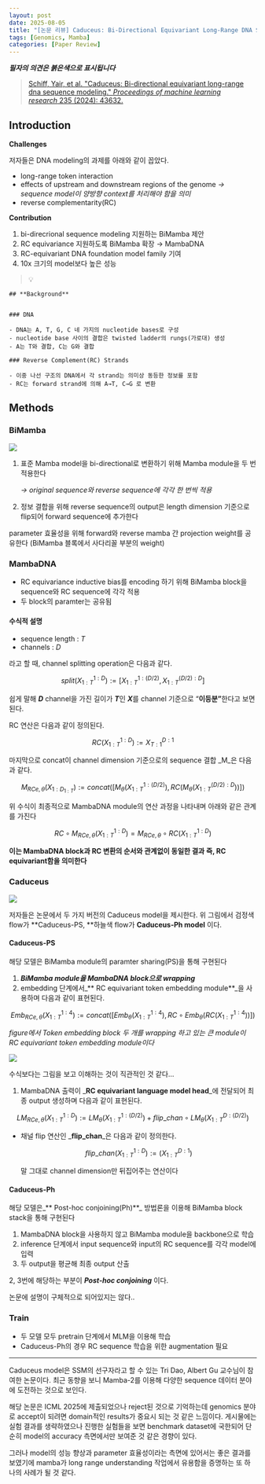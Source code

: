 ```yaml
---
layout: post
date: 2025-08-05
title: "[논문 리뷰] Caduceus: Bi-Directional Equivariant Long-Range DNA Sequence Modeling"
tags: [Genomics, Mamba]
categories: [Paper Review]
---
```


<span class="notion-red">_**필자의 의견은 붉은색으로 표시됩니다**_</span>


> [Schiff, Yair, et al. "Caduceus: Bi-directional equivariant long-range dna sequence modeling." ](https://pmc.ncbi.nlm.nih.gov/articles/PMC12189541/)[_Proceedings of machine learning research_](https://pmc.ncbi.nlm.nih.gov/articles/PMC12189541/)[ 235 (2024): 43632.](https://pmc.ncbi.nlm.nih.gov/articles/PMC12189541/)



## Introduction


**Challenges**


저자들은 DNA modeling의 과제를 아래와 같이 꼽았다.

- long-range token interaction
- effects of upstream and downstream regions of the genome 
_→ sequence model이 양방향 context를 처리해야 함을 의미_
- reverse complementarity(RC)

**Contribution**

1. bi-direcrional sequence modeling 지원하는 BiMamba 제안
1. RC equivariance 지원하도록 BiMamba 확장 → MambaDNA
1. RC-equivariant DNA foundation model family 기여
1. 10x 크기의 model보다 높은 성능

> 💡 


	## **Background**


	### DNA

	- DNA는 A, T, G, C 네 가지의 nucleotide bases로 구성
	- nucleotide base 사이의 결합은 twisted ladder의 rungs(가로대) 생성
	- A는 T와 결합, C는 G와 결합

	### Reverse Complement(RC) Strands

	- 이중 나선 구조의 DNA에서 각 strand는 의미상 동등한 정보를 포함
	- RC는 forward strand에 의해 A→T, C→G 로 변환


## Methods



### BiMamba


![](https://prod-files-secure.s3.us-west-2.amazonaws.com/542b861c-36a8-4051-84e5-8804b6728dba/2c247d59-7815-4980-99f0-8f0d21f445a7/image.png?X-Amz-Algorithm=AWS4-HMAC-SHA256&X-Amz-Content-Sha256=UNSIGNED-PAYLOAD&X-Amz-Credential=ASIAZI2LB466WHBO5T3G%2F20250923%2Fus-west-2%2Fs3%2Faws4_request&X-Amz-Date=20250923T021319Z&X-Amz-Expires=3600&X-Amz-Security-Token=IQoJb3JpZ2luX2VjELL%2F%2F%2F%2F%2F%2F%2F%2F%2F%2FwEaCXVzLXdlc3QtMiJGMEQCIAZpF2VIJaFrwKYaeIKNiihCdwx17DGGe0ewNVyJru4jAiAYPtZXU8Q77JVKrltMnhK4qFYKAgDBCdHs8eaPlo66ySr%2FAwg7EAAaDDYzNzQyMzE4MzgwNSIMfdJTG7YIix8Vp3oZKtwDykzWbb1QOrt0MBDTWffYFjVWZbj%2FM%2Fu0VIg27uP%2BvoqPQPG05qJ2JqsE4tx8A4HvmYPU6TY73c2ssavCDllEtPhhqtMBPOG8TGxINVaYV8BNF8x99laC2EVN%2FlDxgZqBWBLczy095kAI3QTsGRVsBqKgLotjgNpTPwVGxHvf1cwJRQjFqWyR4Kg8OLoOIrDUm6cngwOWiRZZ%2FeIooXQRirhGX6uul7%2FkLnDMxTurA06fjtlJ7KQZWdneLE4c4MuWruE9vrElOubpDCZrRVXhvy8OVtgtzlFyNYVMpNRPWSrtLpg9qNYNW3opY5b2WU5xdCy%2B6ply%2Bu1eTV%2Buo1bAU%2BPj3nONizDR140WATB1vG1%2FFGIPvxClAuadbcGs2e5Dq20SSkCXjPRhPmlQmttvUVmnRRD0A4UInGTHFstpShe944mcNNSqtgT32nSC7ea%2FdiT4EnMU1EcZYwKrO5BwCs0%2BvYUl7G%2Bccvad5FBff%2BWSF5fUuSMjzbKjrN9s5eEgP8p9FuO3k7%2BqWVHUEGHODLr9uokfGL%2FgeOX73t%2FWjYqmaqzT%2BWI1EW42DnyhFRDBU5WPSmwbEZIBOXYwPhuGeu3WwA4KLoL%2Fub%2FWXWSrHwCWMq2WLaYGM%2FRYNRIwkPTHxgY6pgGaqAMJyYzfG5loRchZWYgPv8u80i9okuceRWxL3MyiYfBGuBuzFU6QYjnQ9g5MGyqHaJHDbMpLhnLeVcd5HBOTDQaJelo22yjX4yJrduxwAo36BxIUgxTCymBM1MDzTtyKrXJnWwRazdW1objNIvJJBtWb1sQ9jJcS2ROOb8lQlXz%2FO13wRhJx6fSD0lda3ZFdfPXbSaJhjWpOQO33QfgLOMAVvSbr&X-Amz-Signature=27305a23db51d628468462bb0582804c941b436e4e0819797fa3028c2fc3b5c4&X-Amz-SignedHeaders=host&x-amz-checksum-mode=ENABLED&x-id=GetObject)

1. 표준 Mamba model을 bi-directional로 변환하기 위해 Mamba module을 두 번 적용한다

	_→ original sequence와 reverse sequence에 각각 한 번씩 적용_

1. 정보 결합을 위해 reverse sequence의 output은 length dimension 기준으로 flip되어 forward sequence에 추가한다

parameter 효율성을 위해 forward와 reverse mamba 간 projection weight를 공유한다 (BiMamba 블록에서 사다리꼴 부분의 weight)



### MambaDNA

- RC equivariance inductive bias를 encoding 하기 위해 BiMamba block을 sequence와 RC sequence에 각각 적용
- 두 block의 paramter는 공유됨


#### 수식적 설명

- sequence length : _T_
- channels : _D_

라고 할 때,  channel splitting operation은 다음과 같다.


$$
split(X^{1:D}_{1:T}):=[X^{1:(D/2)}_{1:T},X^{(D/2):D}_{1:T}]
$$


<span class="notion-red">쉽게 말해 </span><span class="notion-red">_**D**_</span><span class="notion-red"> channel을 가진 길이가 </span><span class="notion-red">_**T**_</span><span class="notion-red">인 </span><span class="notion-red">_**X**_</span><span class="notion-red">를 channel 기준으로 “</span><span class="notion-red">**이등분”**</span><span class="notion-red">한다고 보면 된다.</span>


RC 연산은 다음과 같이 정의된다.


$$
RC(X^{1:D}_{1:T}):=X^{D:1}_{T:1}
$$


마지막으로 concat이 channel dimension 기준으로의 sequence 결합 _M_은 다음과 같다.


$$
M_{RCe,\theta}(X_{1:D_{1:T}}):=concat([M_{\theta}(X^{1:(D/2)}_{1:T}),RC(M_{\theta}(X^{(D/2):D}_{1:T}))])
$$


위 수식이 최종적으로 MambaDNA module의 연산 과정을 나타내며 아래와 같은 관계를 가진다


$$
RC\circ M_{RCe,\theta}(X^{1:D}_{1:T}) = M_{RCe,\theta} \circ RC(X^{1:D}_{1:T})
$$


**이는 MambaDNA block과 RC 변환의 순서와 관계없이 동일한 결과 즉, RC equivariant함을 의미한다**



### Caduceus


![](https://prod-files-secure.s3.us-west-2.amazonaws.com/542b861c-36a8-4051-84e5-8804b6728dba/f94a60d7-8145-473b-aef9-7c68d3ec604a/image.png?X-Amz-Algorithm=AWS4-HMAC-SHA256&X-Amz-Content-Sha256=UNSIGNED-PAYLOAD&X-Amz-Credential=ASIAZI2LB466WHBO5T3G%2F20250923%2Fus-west-2%2Fs3%2Faws4_request&X-Amz-Date=20250923T021319Z&X-Amz-Expires=3600&X-Amz-Security-Token=IQoJb3JpZ2luX2VjELL%2F%2F%2F%2F%2F%2F%2F%2F%2F%2FwEaCXVzLXdlc3QtMiJGMEQCIAZpF2VIJaFrwKYaeIKNiihCdwx17DGGe0ewNVyJru4jAiAYPtZXU8Q77JVKrltMnhK4qFYKAgDBCdHs8eaPlo66ySr%2FAwg7EAAaDDYzNzQyMzE4MzgwNSIMfdJTG7YIix8Vp3oZKtwDykzWbb1QOrt0MBDTWffYFjVWZbj%2FM%2Fu0VIg27uP%2BvoqPQPG05qJ2JqsE4tx8A4HvmYPU6TY73c2ssavCDllEtPhhqtMBPOG8TGxINVaYV8BNF8x99laC2EVN%2FlDxgZqBWBLczy095kAI3QTsGRVsBqKgLotjgNpTPwVGxHvf1cwJRQjFqWyR4Kg8OLoOIrDUm6cngwOWiRZZ%2FeIooXQRirhGX6uul7%2FkLnDMxTurA06fjtlJ7KQZWdneLE4c4MuWruE9vrElOubpDCZrRVXhvy8OVtgtzlFyNYVMpNRPWSrtLpg9qNYNW3opY5b2WU5xdCy%2B6ply%2Bu1eTV%2Buo1bAU%2BPj3nONizDR140WATB1vG1%2FFGIPvxClAuadbcGs2e5Dq20SSkCXjPRhPmlQmttvUVmnRRD0A4UInGTHFstpShe944mcNNSqtgT32nSC7ea%2FdiT4EnMU1EcZYwKrO5BwCs0%2BvYUl7G%2Bccvad5FBff%2BWSF5fUuSMjzbKjrN9s5eEgP8p9FuO3k7%2BqWVHUEGHODLr9uokfGL%2FgeOX73t%2FWjYqmaqzT%2BWI1EW42DnyhFRDBU5WPSmwbEZIBOXYwPhuGeu3WwA4KLoL%2Fub%2FWXWSrHwCWMq2WLaYGM%2FRYNRIwkPTHxgY6pgGaqAMJyYzfG5loRchZWYgPv8u80i9okuceRWxL3MyiYfBGuBuzFU6QYjnQ9g5MGyqHaJHDbMpLhnLeVcd5HBOTDQaJelo22yjX4yJrduxwAo36BxIUgxTCymBM1MDzTtyKrXJnWwRazdW1objNIvJJBtWb1sQ9jJcS2ROOb8lQlXz%2FO13wRhJx6fSD0lda3ZFdfPXbSaJhjWpOQO33QfgLOMAVvSbr&X-Amz-Signature=30155bd6806e41dce30e648c80ea1ea70898680eecb5ca1c86b0a0be56590428&X-Amz-SignedHeaders=host&x-amz-checksum-mode=ENABLED&x-id=GetObject)


저자들은 논문에서 두 가지 버전의 Caduceus model을 제시한다. 위 그림에서 검정색 flow가 **Caduceus-PS, **하늘색 flow가 **Caduceus-Ph model** 이다.



#### Caduceus-PS


해당 모델은 BiMamba module의 paramter sharing(PS)을 통해 구현된다

1. _**BiMamba module을 MambaDNA block으로 wrapping**_
1. embedding 단계에서_** RC equivariant token embedding module**_을 사용하며 다음과 같이 표현된다.

$$
Emb_{RCe,\theta}(X^{1:4}_{1:T}):=concat([Emb_{\theta}(X^{1:4}_{1:T}),RC \circ Emb_{\theta}(RC(X^{1:4}_{1:T}))])
$$


_figure에서 Token embedding block 두 개를 wrapping 하고 있는 큰 module이 RC equivariant token embedding module이다_


![](https://prod-files-secure.s3.us-west-2.amazonaws.com/542b861c-36a8-4051-84e5-8804b6728dba/b175e4da-71eb-4e91-8c23-a06dabe673c9/image.png?X-Amz-Algorithm=AWS4-HMAC-SHA256&X-Amz-Content-Sha256=UNSIGNED-PAYLOAD&X-Amz-Credential=ASIAZI2LB466WHBO5T3G%2F20250923%2Fus-west-2%2Fs3%2Faws4_request&X-Amz-Date=20250923T021319Z&X-Amz-Expires=3600&X-Amz-Security-Token=IQoJb3JpZ2luX2VjELL%2F%2F%2F%2F%2F%2F%2F%2F%2F%2FwEaCXVzLXdlc3QtMiJGMEQCIAZpF2VIJaFrwKYaeIKNiihCdwx17DGGe0ewNVyJru4jAiAYPtZXU8Q77JVKrltMnhK4qFYKAgDBCdHs8eaPlo66ySr%2FAwg7EAAaDDYzNzQyMzE4MzgwNSIMfdJTG7YIix8Vp3oZKtwDykzWbb1QOrt0MBDTWffYFjVWZbj%2FM%2Fu0VIg27uP%2BvoqPQPG05qJ2JqsE4tx8A4HvmYPU6TY73c2ssavCDllEtPhhqtMBPOG8TGxINVaYV8BNF8x99laC2EVN%2FlDxgZqBWBLczy095kAI3QTsGRVsBqKgLotjgNpTPwVGxHvf1cwJRQjFqWyR4Kg8OLoOIrDUm6cngwOWiRZZ%2FeIooXQRirhGX6uul7%2FkLnDMxTurA06fjtlJ7KQZWdneLE4c4MuWruE9vrElOubpDCZrRVXhvy8OVtgtzlFyNYVMpNRPWSrtLpg9qNYNW3opY5b2WU5xdCy%2B6ply%2Bu1eTV%2Buo1bAU%2BPj3nONizDR140WATB1vG1%2FFGIPvxClAuadbcGs2e5Dq20SSkCXjPRhPmlQmttvUVmnRRD0A4UInGTHFstpShe944mcNNSqtgT32nSC7ea%2FdiT4EnMU1EcZYwKrO5BwCs0%2BvYUl7G%2Bccvad5FBff%2BWSF5fUuSMjzbKjrN9s5eEgP8p9FuO3k7%2BqWVHUEGHODLr9uokfGL%2FgeOX73t%2FWjYqmaqzT%2BWI1EW42DnyhFRDBU5WPSmwbEZIBOXYwPhuGeu3WwA4KLoL%2Fub%2FWXWSrHwCWMq2WLaYGM%2FRYNRIwkPTHxgY6pgGaqAMJyYzfG5loRchZWYgPv8u80i9okuceRWxL3MyiYfBGuBuzFU6QYjnQ9g5MGyqHaJHDbMpLhnLeVcd5HBOTDQaJelo22yjX4yJrduxwAo36BxIUgxTCymBM1MDzTtyKrXJnWwRazdW1objNIvJJBtWb1sQ9jJcS2ROOb8lQlXz%2FO13wRhJx6fSD0lda3ZFdfPXbSaJhjWpOQO33QfgLOMAVvSbr&X-Amz-Signature=4f706111f32963d51d75f572704d7ea480ebf9915c693f82d4578b32953d2cbb&X-Amz-SignedHeaders=host&x-amz-checksum-mode=ENABLED&x-id=GetObject)


<span class="notion-red">수식보다는 그림을 보고 이해하는 것이 직관적인 것 같다…</span>

1. MambaDNA 출력이 _**RC equivariant language model head**_에 전달되어 최종 output 생성하며 다음과 같이 표현된다.

$$
LM_{RCe,\theta}(X^{1:D}_{1:T}):= LM_{\theta}(X^{1:(D/2)}_{1:T})+flip\_chan\circ LM_{\theta}(X^{D:(D/2)}_{1:T})
$$

- 채널 flip 연산인 _**flip\_chan**_은 다음과 같이 정의한다.

	$$
	flip\_chan(X^{1:D}_{1:T}):=(X^{D:1}_{1:T})
	$$


	말 그대로 channel dimension만 뒤집어주는 연산이다



#### Caduceus-Ph


해당 모델은_** Post-hoc conjoining(Ph)**_ 방법론을 이용해 BiMamba block stack을 통해 구현된다

1. MambaDNA block을 사용하지 않고 BiMamba module을 backbone으로 학습
1. inference 단계에서 input sequence와 input의 RC sequence를 각각 model에 입력
1. 두 output을 평균해 최종 output 산출

2, 3번에 해당하는 부분이 _**Post-hoc conjoining**_ 이다.


<span class="notion-red">논문에 설명이 구체적으로 되어있지는 않다..</span>



### Train

- 두 모델 모두 pretrain 단계에서 MLM을 이용해 학습
- Caduceus-Ph의 경우 RC sequence 학습을 위한 augmentation 필요

---


<span class="notion-red">Caduceus model은 SSM의 선구자라고 할 수 있는 Tri Dao, Albert Gu 교수님이 참여한 논문이다. 최근 동향을 보니 Mamba-2를 이용해 다양한 sequence 데이터 분야에 도전하는 것으로 보인다.</span>


<span class="notion-red">해당 논문은 ICML 2025에 제출되었으나 reject된 것으로 기억하는데 genomics 분야로 accept이 되려면 domain적인 results가 중요시 되는 것 같은 느낌이다. 게시물에는 실험 결과를 생략하였으나 진행한 실험들을 보면 benchmark dataset에 국한되어 단순히 model의 accuracy 측면에서만 보여준 것 같은 경향이 있다.</span>


<span class="notion-red">그러나 model의 성능 향상과 parameter 효율성이라는 측면에 있어서는 좋은 결과를 보였기에 mamba가 long range understanding 작업에서 유용함을 증명하는 또 하나의 사례가 될 것 같다.</span>

